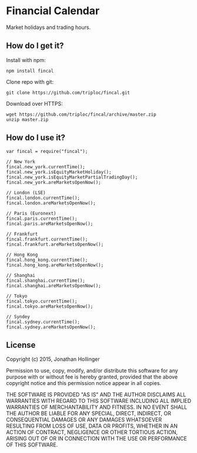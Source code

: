 # Financial Calendar

Market holidays and trading hours.

## How do I get it?

Install with npm:

    npm install fincal

Clone repo with git:

    git clone https://github.com/triploc/fincal.git

Download over HTTPS:

    wget https://github.com/triploc/fincal/archive/master.zip
    unzip master.zip

## How do I use it?

    var fincal = require("fincal");
    
    // New York
    fincal.new_york.currentTime();
    fincal.new_york.isEquityMarketHoliday();
    fincal.new_york.isEquityMarketPartialTradingDay();
    fincal.new_york.areMarketsOpenNow();
    
    // London (LSE)
    fincal.london.currentTime();
    fincal.london.areMarketsOpenNow();
    
    // Paris (Euronext)
    fincal.paris.currentTime();
    fincal.paris.areMarketsOpenNow();
    
    // Frankfurt
    fincal.frankfurt.currentTime();
    fincal.frankfurt.areMarketsOpenNow();
    
    // Hong Kong
    fincal.hong_kong.currentTime();
    fincal.hong_kong.areMarketsOpenNow();
    
    // Shanghai
    fincal.shanghai.currentTime();
    fincal.shanghai.areMarketsOpenNow();
    
    // Tokyo
    fincal.tokyo.currentTime();
    fincal.tokyo.areMarketsOpenNow();
    
    // Syndey
    fincal.sydney.currentTime();
    fincal.sydney.areMarketsOpenNow();

## License

Copyright (c) 2015, Jonathan Hollinger

Permission to use, copy, modify, and/or distribute this software for any purpose with or without fee is hereby granted, provided that the above copyright notice and this permission notice appear in all copies.

THE SOFTWARE IS PROVIDED "AS IS" AND THE AUTHOR DISCLAIMS ALL WARRANTIES WITH REGARD TO THIS SOFTWARE INCLUDING ALL IMPLIED WARRANTIES OF MERCHANTABILITY AND FITNESS. IN NO EVENT SHALL THE AUTHOR BE LIABLE FOR ANY SPECIAL, DIRECT, INDIRECT, OR CONSEQUENTIAL DAMAGES OR ANY DAMAGES WHATSOEVER RESULTING FROM LOSS OF USE, DATA OR PROFITS, WHETHER IN AN ACTION OF CONTRACT, NEGLIGENCE OR OTHER TORTIOUS ACTION, ARISING OUT OF OR IN CONNECTION WITH THE USE OR PERFORMANCE OF THIS SOFTWARE.